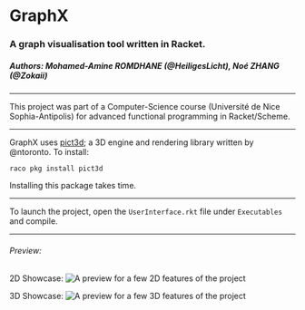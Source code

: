 # GraphX
### A graph visualisation tool written in Racket.
##### Authors: Mohamed-Amine ROMDHANE (@HeiligesLicht), Noé ZHANG (@Zokaii)
______

This project was part of a Computer-Science course (Université de Nice Sophia-Antipolis) for advanced functional programming in Racket/Scheme.

_____

GraphX uses [pict3d](https://github.com/ntoronto/pict3d); a 3D engine and rendering library written by @ntoronto.
To install:

`raco pkg install pict3d`

Installing this package takes time.
_____

To launch the project, open the `UserInterface.rkt` file under `Executables` and compile.

_____

###### Preview:

2D Showcase:
![A preview for a few 2D features of the project](https://i.imgur.com/aay0WYq.gif)

3D Showcase:
![A preview for a few 3D features of the project](https://i.imgur.com/mjzprJW.gif)
